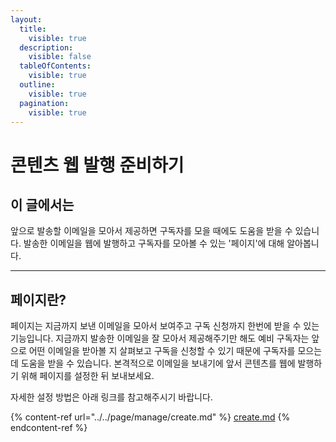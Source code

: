 ```yaml
---
layout:
  title:
    visible: true
  description:
    visible: false
  tableOfContents:
    visible: true
  outline:
    visible: true
  pagination:
    visible: true
---
```


# 콘텐츠 웹 발행 준비하기

## 이 글에서는

앞으로 발송할 이메일을 모아서 제공하면 구독자를 모을 때에도 도움을 받을 수 있습니다. 발송한 이메일을 웹에 발행하고 구독자를 모아볼 수 있는 '페이지'에 대해 알아봅니다.

***

## 페이지란?

페이지는 지금까지 보낸 이메일을 모아서 보여주고 구독 신청까지 한번에 받을 수 있는 기능입니다. 지금까지 발송한 이메일을 잘 모아서 제공해주기만 해도 예비 구독자는 앞으로 어떤 이메일을 받아볼 지 살펴보고 구독을 신청할 수 있기 때문에 구독자를 모으는데 도움을 받을 수 있습니다. 본격적으로 이메일을 보내기에 앞서 콘텐츠를 웹에 발행하기 위해 페이지를 설정한 뒤 보내보세요.&#x20;



자세한 설정 방법은 아래 링크를 참고해주시기 바랍니다.&#x20;

{% content-ref url="../../page/manage/create.md" %}
[create.md](../../page/manage/create.md)
{% endcontent-ref %}

